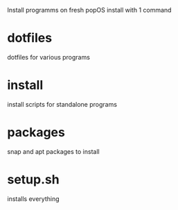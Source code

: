 Install programms on fresh popOS install with 1 command

# dotfiles
dotfiles for various programs

# install
install scripts for standalone programs

# packages
snap and apt packages to install

# setup.sh
installs everything
